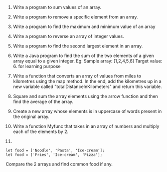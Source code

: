 1.  Write a program to sum values of an array.

2.  Write a program to remove a specific element from an array.

3.  Write a program to find the maximum and minimum value of an array

4.  Write a program to reverse an array of integer values.

5.  Write a program to find the second largest element in an array.

6.  Write a Java program to find the sum of the two elements of a given array equal to a given integer.
    Eg:
    Sample array: [1,2,4,5,6]
    Target value: 6.
for learning purpose

8.  Write a function that converts an array of values from miles to kilometres using the map method. In the end, add the kilometres up in a new variable called "totalDistanceInKilometers" and return this variable.

9.  Square and sum the array elements using the arrow function and then find the average of the array.

10.  Create a new array whose elements is in uppercase of words present in the original array.

11. Write a function Myfunc that takes in an array of numbers and multiply each of the elements by 2.

12.

```code
let food = ['Noodle', 'Pasta', 'Ice-cream'];
let food = ['Fries', 'Ice-cream', 'Pizza'];
```

Compare the 2 arrays and find common food if any.

